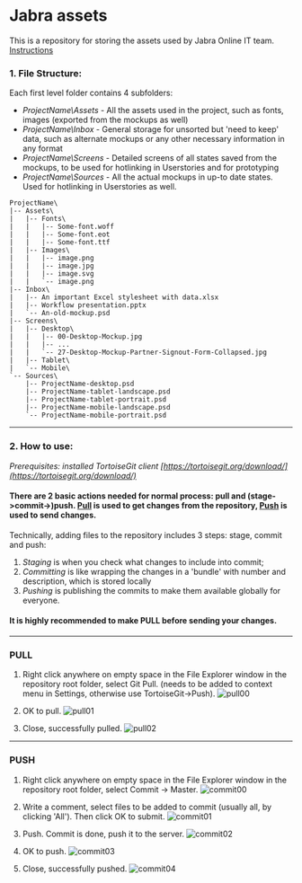 # Jabra assets

This is a repository for storing the assets used by Jabra Online IT team. 
[Instructions](#2-how-to-use)

### 1. File Structure:

Each first level folder contains 4 subfolders:
+ *ProjectName\Assets* - All the assets used in the project, such as fonts, images (exported from the mockups as well)
+ *ProjectName\Inbox* - General storage for unsorted but 'need to keep' data, such as alternate mockups or any other necessary information in any format
+ *ProjectName\Screens* - Detailed screens of all states saved from the mockups, to be used for hotlinking in Userstories and for prototyping
+ *ProjectName\Sources* - All the actual mockups in up-to date states. Used for hotlinking in Userstories as well.

```
ProjectName\
|-- Assets\
|   |-- Fonts\
|   |   |-- Some-font.woff
|   |   |-- Some-font.eot
|   |   |-- Some-font.ttf
|   |-- Images\
|   |   |-- image.png
|   |   |-- image.jpg
|   |   |-- image.svg
|   |   `-- image.png
|-- Inbox\
|   |-- An important Excel stylesheet with data.xlsx
|   |-- Workflow presentation.pptx
|   `-- An-old-mockup.psd
|-- Screens\
|   |-- Desktop\
|   |   |-- 00-Desktop-Mockup.jpg
|   |   |-- ...
|   |   `-- 27-Desktop-Mockup-Partner-Signout-Form-Collapsed.jpg
|   |-- Tablet\
|   `-- Mobile\
`-- Sources\
    |-- ProjectName-desktop.psd
    |-- ProjectName-tablet-landscape.psd
    |-- ProjectName-tablet-portrait.psd
    |-- ProjectName-mobile-landscape.psd
    `-- ProjectName-mobile-portrait.psd
```

-----------------------
### 2. How to use:

*Prerequisites: installed TortoiseGit client [https://tortoisegit.org/download/](https://tortoisegit.org/download/)*

#### There are 2 basic actions needed for normal process: pull and (stage->commit->)push. [Pull](#pull) is used to get changes from the repository, [Push](#push) is used to send changes.

 Technically, adding files to the repository includes 3 steps: stage, commit and push:
 1. *Staging* is when you check what changes to include into commit;
 2. *Committing* is like wrapping the changes in a 'bundle' with number and description, which is stored locally
 3. *Pushing* is publishing the commits to make them available globally for everyone.

#### It is highly recommended to make PULL before sending your changes.

-----------------------

### PULL 
[id]:pull

1. Right click anywhere on empty space in the File Explorer window in the repository root folder, select Git Pull. (needs to be added to context menu in Settings, otherwise use TortoiseGit->Push).
![pull00](https://raw.githubusercontent.com/gunnzolder/gunnzolder.github.io/master/jabra-assets-description/.images/pull-00-context-menu.png?raw)<br/>

2. OK to pull.
![pull01](https://raw.githubusercontent.com/gunnzolder/gunnzolder.github.io/master/jabra-assets-description/.images/pull-01-pull.png?raw)<br/>

3. Close, successfully pulled.
![pull02](https://raw.githubusercontent.com/gunnzolder/gunnzolder.github.io/master/jabra-assets-description/.images/pull-02-success.png?raw)<br/>

-----------------------

### PUSH 
[id]:push

1. Right click anywhere on empty space in the File Explorer window in the repository root folder, select Commit -> Master.
![commit00](https://raw.githubusercontent.com/gunnzolder/gunnzolder.github.io/master/jabra-assets-description/.images/commit-00-context-menu.png?raw)

2. Write a comment, select files to be added to commit (usually all, by clicking 'All'). Then click OK to submit.
![commit01](https://raw.githubusercontent.com/gunnzolder/gunnzolder.github.io/master/jabra-assets-description/.images/commit-01-stage.png?raw)

3. Push. Commit is done, push it to the server.
![commit02](https://raw.githubusercontent.com/gunnzolder/gunnzolder.github.io/master/jabra-assets-description/.images/commit-02-commit.png?raw)

4. OK to push.
![commit03](https://raw.githubusercontent.com/gunnzolder/gunnzolder.github.io/master/jabra-assets-description/.images/commit-03-push.png?raw)

5. Close, successfully pushed.
![commit04](https://raw.githubusercontent.com/gunnzolder/gunnzolder.github.io/master/jabra-assets-description/.images/commit-04-success.png?raw)

